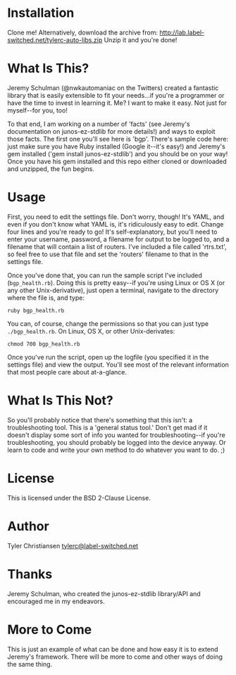 # Installation #
Clone me!  Alternatively, download the archive from:
  http://lab.label-switched.net/tylerc-auto-libs.zip
Unzip it and you're done!

# What Is This? #
Jeremy Schulman (@nwkautomaniac on the Twitters) created a fantastic library that is easily extensible to fit your needs...if you're a programmer or have the time to invest in learning it.  Me?  I want to make it easy.  Not just for myself--for you, too!

To that end, I am working on a number of 'facts' (see Jeremy's documentation on junos-ez-stdlib for more details!) and ways to exploit those facts.  The first one you'll see here is 'bgp'.  There's sample code here: just make sure you have Ruby installed (Google it--it's easy!) and Jeremy's gem installed ('gem install junos-ez-stdlib') and you should be on your way!  Once you have his gem installed and this repo either cloned or downloaded and unzipped, the fun begins.

# Usage #
First, you need to edit the settings file.  Don't worry, though!  It's YAML, and even if you don't know what YAML is, it's ridiculously easy to edit.  Change four lines and you're ready to go!  It's self-explanatory, but you'll need to enter your username, password, a filename for output to be logged to, and a filename that will contain a list of routers.  I've included a file called 'rtrs.txt', so feel free to use that file and set the 'routers' filename to that in the settings file.

Once you've done that, you can run the sample script I've included (`bgp_health.rb`).  Doing this is pretty easy--if you're using Linux or OS X (or any other Unix-derivative), just open a terminal, navigate to the directory where the file is, and type:

  `ruby bgp_health.rb`

You can, of course, change the permissions so that you can just type `./bgp_health.rb`.  On Linux, OS X, or other Unix-derivates:

  `chmod 700 bgp_health.rb`

Once you've run the script, open up the logfile (you specified it in the settings file) and view the output.  You'll see most of the relevant information that most people care about at-a-glance.

# What Is This Not? #
So you'll probably notice that there's something that this isn't: a troubleshooting tool.  This is a 'general status tool.'  Don't get mad if it doesn't display some sort of info you wanted for troubleshooting--if you're troubleshooting, you should probably be logged into the device anyway.  Or learn to code and write your own method to do whatever you want to do.  ;)

# License #
This is licensed under the BSD 2-Clause License.

# Author #
Tyler Christiansen
tylerc@label-switched.net

# Thanks #
Jeremy Schulman, who created the junos-ez-stdlib library/API and encouraged me in my endeavors.

# More to Come #
This is just an example of what can be done and how easy it is to extend Jeremy's framework.  There will be more to come and other ways of doing the same thing.
